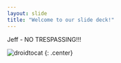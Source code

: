 ```yaml
---
layout: slide
title: "Welcome to our slide deck!"
---
```


Jeff - NO TRESPASSING!!!

![droidtocat](https://octodex.github.com/images/droidtocat.png)
{: .center}
